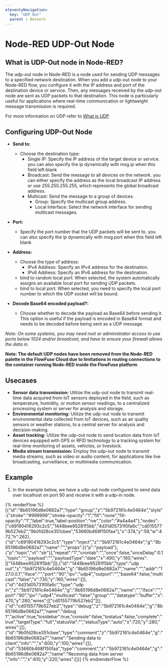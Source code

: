 ```yaml
---
eleventyNavigation:
  key: "UDP Out"
  parent : Network
---
```


# Node-RED UDP-Out Node

## What is UDP-Out node in Node-RED?

The udp-out node in Node-RED is a node used for sending UDP messages to a specified network destination. When you add a udp-out node to your Node-RED flow, you configure it with the IP address and port of the destination device or service. Then, any messages received by the udp-out node are sent as UDP packets to that destination. This node is particularly useful for applications where real-time communication or lightweight message transmission is required.

For more information on UDP refer to [What is UDP](/node-red/core-nodes/udp-in/#what-is-udp)

## Configuring UDP-Out Node

- **Send to:**
    - Choose the destination type:
        - Single IP: Specify the IP address of the target device or service. you can also specify the ip dynamically with msg.ip when this field left blank
        - Broadcast: Send the message to all devices on the network. you can either specify the address as the local broadcast IP address or use 255.255.255.255, which represents the global broadcast address.
        - Multicast: Send the message to a group of devices.
            - Group: Specify the multicast group address.
            - Local Interface: Select the network interface for sending multicast messages.

- **Port:**
    - Specify the port number that the UDP packets will be sent to. you can also specify the ip dynamically with msg.port when this field left blank

- **Address:**
    - Choose the type of address:
        - IPv4 Address: Specify an IPv4 address for the destination.
        - IPv6 Address: Specify an IPv6 address for the destination.
    - bind to random local port: When selected, the system automatically assigns an available local port for sending UDP packets.
    - bind to local port: When selected, you need to specify the local port number to which the UDP socket will be bound.

- **Decode Base64 encoded payload?:**
    - Choose whether to decode the payload as Base64 before sending it. This option is useful if the payload is encoded in Base64 format and needs to be decoded before being sent as a UDP message.

*Note: On some systems, you may need root or administrator access to use ports below 1024 and/or broadcast, and have to ensure your firewall allows the data in.*

**Note: The default UDP nodes have been removed from the Node-RED palette in the FlowFuse Cloud due to limitations in routing connections to the container running Node-RED inside the FlowFuse platform**

## Usecases

- **Sensor data transmission:** Utilize the udp-out node to transmit real-time data acquired from IoT sensors deployed in the field, such as temperature, humidity, or motion sensor readings, to a centralized processing system or server for analysis and storage.
- **Environmental monitoring:** Utilize the udp-out node to transmit environmental data collected from IoT devices, such as air quality sensors or weather stations, to a central server for analysis and decision-making.
- **Asset tracking:** Utilize the udp-out node to send location data from IoT devices equipped with GPS or RFID technology to a tracking system for real-time monitoring of assets, vehicles, or livestock.
- **Media stream transmission:** Employ the udp-out node to transmit media streams, such as video or audio content, for applications like live broadcasting, surveillance, or multimedia communication.

## Example

1. In the example below, we have a udp-out node configured to send data over localhost on port 90 and receive it with a udp-in node.

{% renderFlow %}
[{"id":"8b65196d8e0682a7","type":"group","z":"5b972161c4e0464e","style":{"stroke":"#999999","stroke-opacity":"1","fill":"none","fill-opacity":"1","label":true,"label-position":"nw","color":"#a4a4a4"},"nodes":["c69190416293c2c5","1448bee95281f5bb","4d31d05731f0fa6c","cd0155779b527eb2","9b0fd28ce351cbee","53660b468f150faa"],"x":374,"y":59,"w":472,"h":262},{"id":"c69190416293c2c5","type":"inject","z":"5b972161c4e0464e","g":"8b65196d8e0682a7","name":"","props":[{"p":"payload"},{"p":"topic","vt":"str"}],"repeat":"1","crontab":"","once":false,"onceDelay":0.1,"topic":"","payload":"","payloadType":"date","x":490,"y":160,"wires":[["1448bee95281f5bb"]]},{"id":"1448bee95281f5bb","type":"udp out","z":"5b972161c4e0464e","g":"8b65196d8e0682a7","name":"","addr":"127.0.0.1","iface":"","port":"90","ipv":"udp4","outport":"","base64":false,"multicast":"false","x":730,"y":160,"wires":[]},{"id":"4d31d05731f0fa6c","type":"udp in","z":"5b972161c4e0464e","g":"8b65196d8e0682a7","name":"","iface":"","port":"90","ipv":"udp4","multicast":"false","group":"","datatype":"buffer","x":470,"y":280,"wires":[["cd0155779b527eb2"]]},{"id":"cd0155779b527eb2","type":"debug","z":"5b972161c4e0464e","g":"8b65196d8e0682a7","name":"debug 1","active":true,"tosidebar":true,"console":false,"tostatus":false,"complete":"true","targetType":"full","statusVal":"","statusType":"auto","x":720,"y":280,"wires":[]},{"id":"9b0fd28ce351cbee","type":"comment","z":"5b972161c4e0464e","g":"8b65196d8e0682a7","name":"Sending data to client","info":"","x":600,"y":100,"wires":[]},{"id":"53660b468f150faa","type":"comment","z":"5b972161c4e0464e","g":"8b65196d8e0682a7","name":"Receving data from server ","info":"","x":610,"y":220,"wires":[]}]
{% endrenderFlow %}
